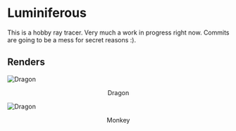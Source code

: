 # Luminiferous

This is a hobby ray tracer. Very much a work in progress right now. Commits are going to be a mess for secret reasons :).

## Renders

![Dragon](./renders/dragon.png)

<p align="middle">Dragon</p>

![Dragon](./renders/monkey.png)

<p align="middle">Monkey</p>
